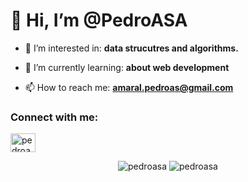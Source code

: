 # 👋 Hi, I’m @PedroASA

- :eyes: I’m interested in: __data strucutres and algorithms.__

- 🌱 I’m currently learning: **about web development**

- 📫 How to reach me: **amaral.pedroas@gmail.com**

<h3 >Connect with me:</h3>
<p > <a href="https://linkedin.com/in/pedroasa" target="blank"><img align="center" src="https://raw.githubusercontent.com/rahuldkjain/github-profile-readme-generator/master/src/images/icons/Social/linked-in-alt.svg" alt="pedroasa" height="30" width="40" /></a> </p>

<!-- <p style="max-width:40vw">
  <img align="right" src="https://github-readme-stats.vercel.app/api/top-langs?username=pedroasa&show_icons=true&locale=en&layout=compact" alt="pedroasa" />  
</p>
<p style="max-width:20vw"> 
  <img src="https://github-readme-stats.vercel.app/api?username=pedroasa&show_icons=true&locale=en" alt="pedroasa" style="max-width:25vw" />
</p> -->

<p align="center">
<img  src="https://github-readme-stats.vercel.app/api/top-langs?username=pedroasa&show_icons=true&locale=en&layout=compact&theme=transparent&langs_count=10" alt="pedroasa" />
<img  src="https://github-readme-stats.vercel.app/api?username=PedroASA&show_icons=true&theme=transparent&hide=stars&count_private=true" alt="pedroasa" />
</p>
<!---
PedroASA/PedroASA is a ✨ special ✨ repository because its `README.md` (this file) appears on your GitHub profile.
You can click the Preview link to take a look at your changes.
--->
